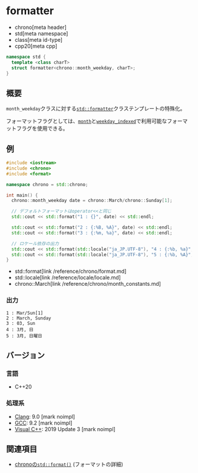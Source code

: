 # formatter
* chrono[meta header]
* std[meta namespace]
* class[meta id-type]
* cpp20[meta cpp]

```cpp
namespace std {
  template <class charT>
  struct formatter<chrono::month_weekday, charT>;
}
```

## 概要
`month_weekday`クラスに対する[`std::formatter`](/reference/format/formatter.md)クラステンプレートの特殊化。

フォーマットフラグとしては、[`month`](/reference/chrono/month/formatter.md)と[`weekday_indexed`](/reference/chrono/weekday_indexed/formatter.md)で利用可能なフォーマットフラグを使用できる。


## 例
```cpp example
#include <iostream>
#include <chrono>
#include <format>

namespace chrono = std::chrono;

int main() {
  chrono::month_weekday date = chrono::March/chrono::Sunday[1];

  // デフォルトフォーマットはoperator<<と同じ
  std::cout << std::format("1 : {}", date) << std::endl;

  std::cout << std::format("2 : {:%B, %A}", date) << std::endl;
  std::cout << std::format("3 : {:%m, %a}", date) << std::endl;

  // ロケール依存の出力
  std::cout << std::format(std::locale("ja_JP.UTF-8"), "4 : {:%b, %a}", date) << std::endl;
  std::cout << std::format(std::locale("ja_JP.UTF-8"), "5 : {:%b, %A}", date) << std::endl;
}
```
* std::format[link /reference/chrono/format.md]
* std::locale[link /reference/locale/locale.md]
* chrono::March[link /reference/chrono/month_constants.md]

### 出力
```
1 : Mar/Sun[1]
2 : March, Sunday
3 : 03, Sun
4 : 3月, 日
5 : 3月, 日曜日
```

## バージョン
### 言語
- C++20

### 処理系
- [Clang](/implementation.md#clang): 9.0 [mark noimpl]
- [GCC](/implementation.md#gcc): 9.2 [mark noimpl]
- [Visual C++](/implementation.md#visual_cpp): 2019 Update 3 [mark noimpl]


## 関連項目
- [chronoの`std::format()`](/reference/chrono/format.md) (フォーマットの詳細)
